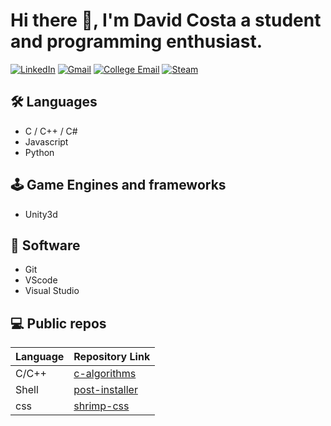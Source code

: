 
# Hi there 👋, I'm David Costa a student and programming enthusiast.

[![LinkedIn](https://img.shields.io/badge/-David%20Costa-blue?style=flat-square&logo=Linkedin&logoColor=white)](https://www.linkedin.com/in/ds-costa/) [![Gmail](https://img.shields.io/badge/-Gmail-red?style=flat-square&logo=Gmail&logoColor=white)](mailto:davidshcosta@gmail.com) [![College Email](https://img.shields.io/badge/-College%20email-red?style=flat-square&logo=Gmail&logoColor=white)](mailto:ds.costa@unesp.br) [![Steam](https://img.shields.io/badge/-FLOWT-black?style=flat-square&logo=Steam&logoColor=white)](https://steamcommunity.com/id/flowtflowers)

## 🛠️ Languages
- C / C++ / C#
- Javascript
- Python

## 🕹️ Game Engines and frameworks
- Unity3d

## 🔧 Software
- Git
- VScode
- Visual Studio

## 💻 Public repos

| Language | Repository Link |
|---|--------------------------------------------------------------|
| C/C++ | [c-algorithms](https://github.com/ds-costa/c-algorithms.git) |
| Shell | [post-installer](https://github.com/ds-costa/post-installer) |
| css | [shrimp-css](https://github.com/ds-costa/shrimp-css) |
